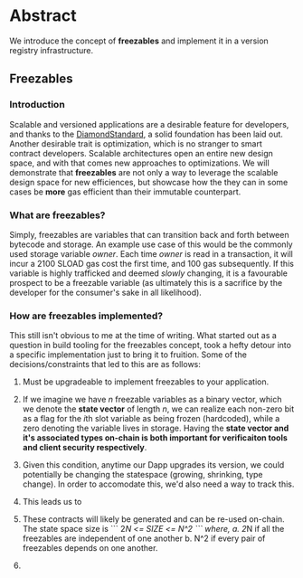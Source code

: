 # Abstract
We introduce the concept of **freezables** and implement it in a version registry
infrastructure. 

## Freezables 

### Introduction
Scalable and versioned applications are a desirable feature for developers, and 
thanks to the [DiamondStandard](https://eips.ethereum.org/EIPS/eip-2535), a solid 
foundation has been laid out. Another desirable trait is optimization, which is 
no stranger to smart contract developers. Scalable architectures open an entire new
design space, and with that comes new approaches to optimizations. We will 
demonstrate that **freezables** are not only a way to leverage the scalable design
space for new efficiences, but showcase how the they can in some cases be **more** 
gas efficient than their immutable counterpart. 

### What are freezables?
Simply, freezables are variables that can transition back and forth between bytecode and storage. An example use case of this would be the commonly used storage variable *owner*. 
Each time *owner* is read in a transaction, it will incur a 2100 SLOAD gas cost the first time, and 100 gas subsequently. If this variable is highly trafficked and deemed *slowly* changing, it is a favourable prospect to be a freezable variable (as ultimately this is a sacrifice by the developer for the consumer's sake in all likelihood). 

### How are freezables implemented?
This still isn't obvious to me at the time of writing. What started out as a question
in build tooling for the freezables concept, took a hefty detour into a specific implementation just to bring it to fruition. Some of the decisions/constraints that
led to this are as follows:

1. Must be upgradeable to implement freezables to your application. 
2. If we imagine we have *n* freezable variables as a binary vector, which we denote the **state vector** of length *n*, we can realize each non-zero bit as a flag for the *i*th slot variable as being frozen (hardcoded), while a zero denoting the variable lives in storage. Having the **state vector and it's associated types on-chain is both important for verificaiton tools and client security respectively**. 
3. Given this condition, anytime our Dapp upgrades its version, we could potentially be changing the statespace (growing, shrinking, type change). In order to accomodate this, we'd also need a way to track this. 
4. This leads us to 

5. These contracts will likely be generated and can be re-used on-chain. The state space size is \`\`\` 2*N <= SIZE <= N^2 \`\`\` where,
    a. 2*N if all the freezables are independent of one another
    b. N^2 if every pair of freezables depends on one another. 
6. 
